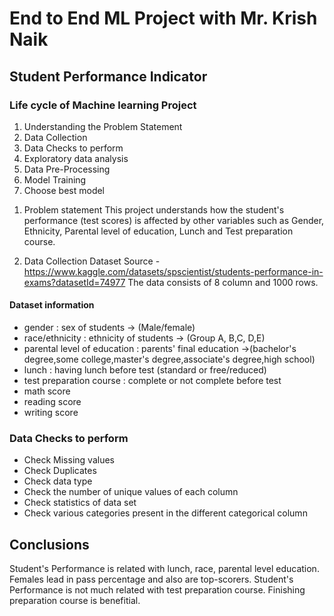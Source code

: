 # End to End ML Project with Mr. Krish Naik

## Student Performance Indicator
### Life cycle of Machine learning Project
1. Understanding the Problem Statement
2. Data Collection
3. Data Checks to perform
4. Exploratory data analysis
5. Data Pre-Processing
6. Model Training
7. Choose best model

1) Problem statement
This project understands how the student's performance (test scores) is affected by other variables such as Gender, Ethnicity, Parental level of education, Lunch and Test preparation course.

3) Data Collection
Dataset Source - https://www.kaggle.com/datasets/spscientist/students-performance-in-exams?datasetId=74977
The data consists of 8 column and 1000 rows.

#### Dataset information
- gender : sex of students -> (Male/female)
- race/ethnicity : ethnicity of students -> (Group A, B,C, D,E)
- parental level of education : parents' final education ->(bachelor's degree,some college,master's degree,associate's degree,high school)
- lunch : having lunch before test (standard or free/reduced)
- test preparation course : complete or not complete before test
- math score
- reading score
- writing score

 ### Data Checks to perform
- Check Missing values
- Check Duplicates
- Check data type
- Check the number of unique values of each column
- Check statistics of data set
- Check various categories present in the different categorical column


## Conclusions
Student's Performance is related with lunch, race, parental level education. Females lead in pass percentage and also are top-scorers. Student's Performance is not much related with test preparation course. Finishing preparation course is benefitial.
